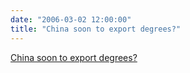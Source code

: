 ```yaml
---
date: "2006-03-02 12:00:00"
title: "China soon to export degrees?"
---
```


[China soon to export degrees?](/lemire/blog/2006/03-02-china-soon-to-export-degrees)

